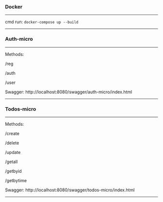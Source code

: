 ### Docker
---------------
cmd run: `docker-compose up --build`
_______________
### Auth-micro
---------------
Methods:

/reg

/auth

/user

Swagger: http://localhost:8080/swagger/auth-micro/index.html
_______________
### Todos-micro
---------------
Methods:

/create

/delete

/update 

/getall

/getbyid

/getbytime

Swagger: http://localhost:8080/swagger/todos-micro/index.html

_______________



